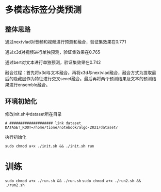 # 多模态标签分类预测

## 整体思路

通过nextvlad对音频和视频进行预测和融合，验证集效果在0.771

通过x3d对视频进行单独预测，验证集效果在0.765

通过bert对文本进行单独预测，验证集效果在0.742

融合过程：首先将x3d与文本融合，再将x3d与nextvlad融合，融合方式为提取最后的隐藏层作为特征进行交叉senet融合。最后再将两个预测结果及文本的预测结果进行ensemble融合。

## 环境初始化

修改init.sh中dataset所在目录

```
# #################### link dataset
DATASET_ROOT=/home/tione/notebook/algo-2021/dataset/
```

执行初始化

`sudo chmod a+x ./init.sh && ./init.sh run`

# 训练
`sudo chmod a+x ./run.sh && ./run.sh`
`sudo chmod a+x ./run2.sh && ./run2.sh`